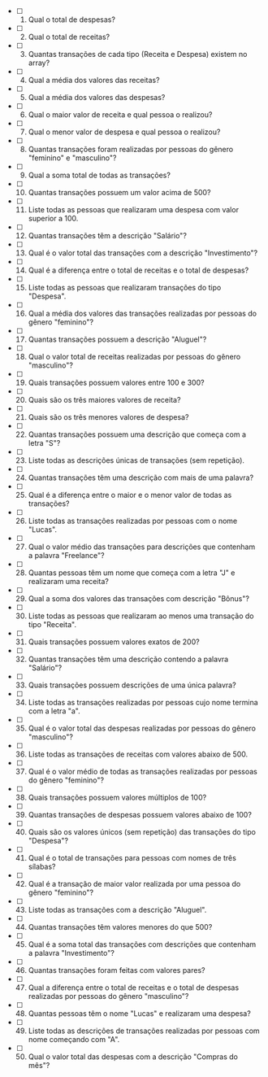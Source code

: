 - [ ] 1. Qual o total de despesas?
- [ ] 2. Qual o total de receitas?
- [ ] 3. Quantas transações de cada tipo (Receita e Despesa) existem no array?
- [ ] 4. Qual a média dos valores das receitas?
- [ ] 5. Qual a média dos valores das despesas?
- [ ] 6. Qual o maior valor de receita e qual pessoa o realizou?
- [ ] 7. Qual o menor valor de despesa e qual pessoa o realizou?
- [ ] 8. Quantas transações foram realizadas por pessoas do gênero "feminino" e "masculino"?
- [ ] 9. Qual a soma total de todas as transações?
- [ ] 10. Quantas transações possuem um valor acima de 500?
- [ ] 11. Liste todas as pessoas que realizaram uma despesa com valor superior a 100.
- [ ] 12. Quantas transações têm a descrição "Salário"?
- [ ] 13. Qual é o valor total das transações com a descrição "Investimento"?
- [ ] 14. Qual é a diferença entre o total de receitas e o total de despesas?
- [ ] 15. Liste todas as pessoas que realizaram transações do tipo "Despesa".
- [ ] 16. Qual a média dos valores das transações realizadas por pessoas do gênero "feminino"?
- [ ] 17. Quantas transações possuem a descrição "Aluguel"?
- [ ] 18. Qual o valor total de receitas realizadas por pessoas do gênero "masculino"?
- [ ] 19. Quais transações possuem valores entre 100 e 300?
- [ ] 20. Quais são os três maiores valores de receita?
- [ ] 21. Quais são os três menores valores de despesa?
- [ ] 22. Quantas transações possuem uma descrição que começa com a letra "S"?
- [ ] 23. Liste todas as descrições únicas de transações (sem repetição).
- [ ] 24. Quantas transações têm uma descrição com mais de uma palavra?
- [ ] 25. Qual é a diferença entre o maior e o menor valor de todas as transações?
- [ ] 26. Liste todas as transações realizadas por pessoas com o nome "Lucas".
- [ ] 27. Qual o valor médio das transações para descrições que contenham a palavra "Freelance"?
- [ ] 28. Quantas pessoas têm um nome que começa com a letra "J" e realizaram uma receita?
- [ ] 29. Qual a soma dos valores das transações com descrição "Bônus"?
- [ ] 30. Liste todas as pessoas que realizaram ao menos uma transação do tipo "Receita".
- [ ] 31. Quais transações possuem valores exatos de 200?
- [ ] 32. Quantas transações têm uma descrição contendo a palavra "Salário"?
- [ ] 33. Quais transações possuem descrições de uma única palavra?
- [ ] 34. Liste todas as transações realizadas por pessoas cujo nome termina com a letra "a".
- [ ] 35. Qual é o valor total das despesas realizadas por pessoas do gênero "masculino"?
- [ ] 36. Liste todas as transações de receitas com valores abaixo de 500.
- [ ] 37. Qual é o valor médio de todas as transações realizadas por pessoas do gênero "feminino"?
- [ ] 38. Quais transações possuem valores múltiplos de 100?
- [ ] 39. Quantas transações de despesas possuem valores abaixo de 100?
- [ ] 40. Quais são os valores únicos (sem repetição) das transações do tipo "Despesa"?
- [ ] 41. Qual é o total de transações para pessoas com nomes de três sílabas?
- [ ] 42. Qual é a transação de maior valor realizada por uma pessoa do gênero "feminino"?
- [ ] 43. Liste todas as transações com a descrição "Aluguel".
- [ ] 44. Quantas transações têm valores menores do que 500?
- [ ] 45. Qual é a soma total das transações com descrições que contenham a palavra "Investimento"?
- [ ] 46. Quantas transações foram feitas com valores pares?
- [ ] 47. Qual a diferença entre o total de receitas e o total de despesas realizadas por pessoas do gênero "masculino"?
- [ ] 48. Quantas pessoas têm o nome "Lucas" e realizaram uma despesa?
- [ ] 49. Liste todas as descrições de transações realizadas por pessoas com nome começando com "A".
- [ ] 50. Qual o valor total das despesas com a descrição "Compras do mês"?